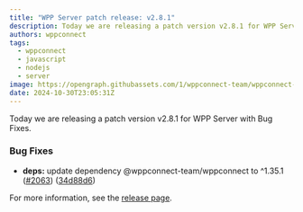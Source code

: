 ```yaml
---
title: "WPP Server patch release: v2.8.1"
description: Today we are releasing a patch version v2.8.1 for WPP Server with Bug Fixes.
authors: wppconnect
tags:
  - wppconnect
  - javascript
  - nodejs
  - server
image: https://opengraph.githubassets.com/1/wppconnect-team/wppconnect-server/releases/tag/v2.8.1
date: 2024-10-30T23:05:31Z
---
```


Today we are releasing a patch version v2.8.1 for WPP Server with Bug Fixes.

<!--truncate-->

### Bug Fixes

* **deps:** update dependency @wppconnect-team/wppconnect to ^1.35.1 ([#2063](https://github.com/wppconnect-team/wppconnect-server/issues/2063)) ([34d88d6](https://github.com/wppconnect-team/wppconnect-server/commit/34d88d6bf41efda995de33c59c0039ef8223590b))

For more information, see the [release page](https://github.com/wppconnect-team/wppconnect-server/releases/tag/v2.8.1).